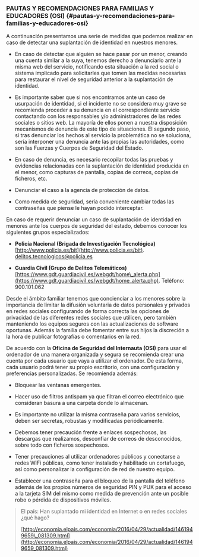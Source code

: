 ### PAUTAS Y RECOMENDACIONES PARA FAMILIAS Y EDUCADORES \(OSI\) {#pautas-y-recomendaciones-para-familias-y-educadores-osi}

A continuación presentamos una serie de medidas que podemos realizar en caso de detectar una suplantación de identidad en nuestros menores.

* En caso de detectar que alguien se hace pasar por un menor, creando una cuenta similar a la suya, tenemos derecho a denunciarlo ante la misma web del servicio, notificando esta situación a la red social o sistema implicado para solicitarles que tomen las medidas necesarias para restaurar el nivel de seguridad anterior a la suplantación de identidad.

* Es importante saber que si nos encontramos ante un caso de usurpación de identidad, si el incidente no se considera muy grave se recomienda proceder a su denuncia en el correspondiente servicio contactando con los responsables y/o administradores de las redes sociales o sitios web. La mayoría de ellos ponen a nuestra disposición mecanismos de denuncia de este tipo de situaciones. El segundo paso, si tras denunciar los hechos al servicio la problemática no se soluciona, sería interponer una denuncia ante las propias las autoridades, como son las Fuerzas y Cuerpos de Seguridad del Estado.

* En caso de denuncia, es necesario recopilar todas las pruebas y evidencias relacionadas con la suplantación de identidad producida en el menor, como capturas de pantalla, copias de correos, copias de ficheros, etc.

* Denunciar el caso a la agencia de protección de datos.

* Como medida de seguridad, sería conveniente cambiar todas las contraseñas que piense le hayan podido interceptar.

En caso de requerir denunciar un caso de suplantación de identidad en menores ante los cuerpos de seguridad del estado, debemos conocer los siguientes grupos especializados:

* **Policía Nacional \(Brigada de Investigación Tecnológica\)** [http://www.policia.es/bit](http://www.policia.es/bit). delitos.tecnologicos@policia.es

* **Guardia Civil \(Grupo de Delitos Telemáticos\)** [https://www.gdt.guardiacivil.es/webgdt/home\_alerta.php](https://www.gdt.guardiacivil.es/webgdt/home_alerta.php). Teléfono: 900.101.062

Desde el ámbito familiar tenemos que concienciar a los menores sobre la importancia de limitar la difusión voluntaria de datos personales y privados en redes sociales configurando de forma correcta las opciones de privacidad de las diferentes redes sociales que utilicen, pero también manteniendo los equipos seguros con las actualizaciones de software oportunas. Además la familia debe fomentar entre sus hijos la discreción a la hora de publicar fotografías o comentarios en la red.

De acuerdo con la **Oficina de Seguridad del Internauta \(OSI\)** para usar el ordenador de una manera organizada y segura se recomienda crear una cuenta por cada usuario que vaya a utilizar el ordenador. De esta forma, cada usuario podrá tener su propio escritorio, con una configuración y preferencias personalizadas. Se recomienda además:

* Bloquear las ventanas emergentes.

* Hacer uso de filtros antispam ya que filtran el correo electrónico que consideran basura a una carpeta donde lo almacenan.

* Es importante no utilizar la misma contraseña para varios servicios, deben ser secretas, robustas y modificadas periódicamente.

* Debemos tener precaución frente a enlaces sospechosos, las descargas que realizamos, desconfiar de correos de desconocidos, sobre todo con ficheros sospechosos.

* Tener precauciones al utilizar ordenadores públicos y conectarse a redes WiFi públicas, como tener instalado y habilitado un cortafuego, así como personalizar la configuración de red de nuestro equipo.

* Establecer una contraseña para el bloqueo de la pantalla del teléfono además de los propios números de seguridad PIN y PUK para el acceso a la tarjeta SIM del mismo como medida de prevención ante un posible robo o pérdida de dispositivos móviles.

> El país: Han suplantado mi identidad en Internet o en redes sociales ¿qué hago?
>
> [http://economia.elpais.com/economia/2016/04/29/actualidad/1461949659\_081309.html](http://economia.elpais.com/economia/2016/04/29/actualidad/1461949659_081309.html)



